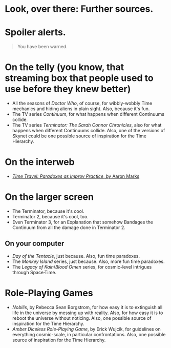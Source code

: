 # Look, over there: Further sources.

# Spoiler alerts.

> You have been warned.

# 

# On the telly \(you know, that streaming box that people used to use before they knew better\)

* All the seasons of _Doctor Who_, of course, for wibbly-wobbly Time mechanics and hiding aliens in plain sight. Also, because it's fun.
* The TV series _Continuum_, for what happens when different Continuums collide.
* The TV series _Terminator: The Sarah Connor Chronicles_, also for what happens when different Continuums collide. Also, one of the versions of Skynet could be one possible source of inspiration for the Time Hierarchy.

# On the interweb

* [_Time Travel: Paradoxes as Improv Practice_, by Aaron Marks](https://cannibalhalflinggaming.com/2018/07/18/time-travel-paradoxes-as-improv-practice/)

# On the larger screen

* The Terminator, because it's cool.
* Terminator 2, because it's cool, too.
* Even Terminator 3, for an Explanation that somehow Bandages the Continuum from all the damage done in Terminator 2.

## On your computer

* _Day of the Tentacle_, just because. Also, fun time paradoxes.
* The _Monkey Island_ series, just because. Also, more fun time paradoxes.
* The _Legacy of Kain_/_Blood Omen_ series, for cosmic-level intrigues through Space·Time.

# Role-Playing Games

* _Nobilis_, by Rebecca Sean Borgstrom, for how easy it is to extinguish all life in the universe by messing up with reality. Also, for how easy it is to reboot the universe without noticing. Also, one possible source of inspiration for the Time Hierarchy.
* _Amber Diceless Role-Playing Game_, by Erick Wujcik, for guidelines on everything cosmic-scale, in particular confrontations. Also, one possible source of inspiration for the Time Hierarchy.



